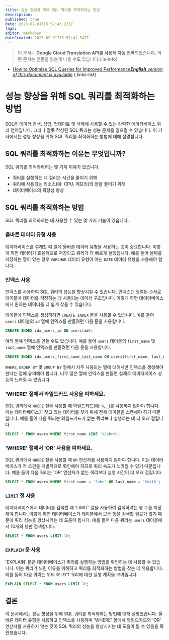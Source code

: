 ```yaml
---
title: 성능 향상을 위해 SQL 쿼리를 최적화하는 방법
description: 
published: true
date: 2023-02-01T15:57:43.221Z
tags: 
editor: markdown
dateCreated: 2023-02-01T15:57:41.547Z
---
```


> 이 문서는 **Google Cloud Translation API를 사용해 자동 번역**되었습니다.
어떤 문서는 원문을 읽는게 나을 수도 있습니다.{.is-info}

- [How to Optimize SQL Queries for Improved Performance***English** version of this document is available*](/en/Knowledge-base/Common/how-to-optimize-sql-queries-for-improved-performance)
{.links-list}



# 성능 향상을 위해 SQL 쿼리를 최적화하는 방법

SQL은 데이터 검색, 삽입, 업데이트 및 삭제에 사용할 수 있는 강력한 데이터베이스 쿼리 언어입니다. 그러나 잘못 작성된 SQL 쿼리는 성능 문제를 일으킬 수 있습니다. 이 기사에서는 성능 향상을 위해 SQL 쿼리를 최적화하는 방법에 대해 설명합니다.

## SQL 쿼리를 최적화하는 이유는 무엇입니까?

SQL 쿼리를 최적화하려는 몇 가지 이유가 있습니다.

- 쿼리를 실행하는 데 걸리는 시간을 줄이기 위해
- 쿼리에 사용되는 리소스(예: CPU, 메모리)의 양을 줄이기 위해
- 데이터베이스의 확장성 향상

## SQL 쿼리를 최적화하는 방법

SQL 쿼리를 최적화하는 데 사용할 수 있는 몇 가지 기술이 있습니다.

### 올바른 데이터 유형 사용

데이터베이스를 설계할 때 열에 올바른 데이터 유형을 사용하는 것이 중요합니다. 이렇게 하면 데이터가 효율적으로 저장되고 쿼리가 더 빠르게 실행됩니다. 예를 들어 날짜를 저장하는 열이 있는 경우 `VARCHAR` 데이터 유형이 아닌 `DATE` 데이터 유형을 사용해야 합니다.

### 인덱스 사용

인덱스를 사용하여 SQL 쿼리의 성능을 향상시킬 수 있습니다. 인덱스는 정렬된 순서로 테이블에 데이터를 저장하는 데 사용되는 데이터 구조입니다. 이렇게 하면 데이터베이스에서 원하는 데이터를 더 쉽게 찾을 수 있습니다.

테이블에 인덱스를 생성하려면 `CREATE INDEX` 문을 사용할 수 있습니다. 예를 들어 `users` 테이블의 `id` 열에 인덱스를 만들려면 다음 문을 사용합니다.

```sql
CREATE INDEX idx_users_id ON users(id);
```

여러 열에 인덱스를 만들 수도 있습니다. 예를 들어 `users` 테이블의 `first_name` 및 `last_name` 열에 인덱스를 만들려면 다음 문을 사용합니다.

```sql
CREATE INDEX idx_users_first_name_last_name ON users(first_name, last_name);
```

`WHERE`, `ORDER BY` 및 `GROUP BY` 절에서 자주 사용되는 열에 대해서만 인덱스를 생성해야 한다는 점에 유의해야 합니다. 너무 많은 열에 인덱스를 만들면 실제로 데이터베이스 성능이 느려질 수 있습니다.

### 'WHERE' 절에서 와일드카드 사용을 피하세요.

SQL 쿼리에서 `WHERE` 절을 사용할 때 와일드카드(예: `%`, `_`)를 사용하지 않아야 합니다. 이는 데이터베이스가 찾고 있는 데이터를 찾기 위해 전체 테이블을 스캔해야 하기 때문입니다. 예를 들어 다음 쿼리는 와일드카드가 없는 쿼리보다 실행하는 데 더 오래 걸립니다.

```sql
SELECT * FROM users WHERE first_name LIKE '%John%';
```

### 'WHERE' 절에서 'OR' 사용을 피하세요.

SQL 쿼리에서 `WHERE` 절을 사용할 때 `OR` 연산자를 사용하지 않아야 합니다. 이는 데이터베이스가 각 조건을 개별적으로 확인해야 하므로 쿼리 속도가 느려질 수 있기 때문입니다. 예를 들어 다음 쿼리는 'OR' 연산자가 없는 쿼리보다 실행 시간이 더 오래 걸립니다.

```sql
SELECT * FROM users WHERE first_name = 'John' OR last_name = 'Smith';
```

### `LIMIT` 절 사용

데이터베이스에서 데이터를 검색할 때 'LIMIT' 절을 사용하여 검색하려는 행 수를 지정해야 합니다. 이렇게 하면 데이터베이스가 테이블에서 모든 행을 검색할 필요가 없기 때문에 쿼리 성능을 향상시키는 데 도움이 됩니다. 예를 들어 다음 쿼리는 `users` 테이블에서 10개의 행만 검색합니다.

```sql
SELECT * FROM users LIMIT 10;
```

### `EXPLAIN` 문 사용

'EXPLAIN' 문은 데이터베이스가 쿼리를 실행하는 방법을 확인하는 데 사용할 수 있습니다. 이는 쿼리가 느린 이유를 이해하고 쿼리를 최적화하는 방법을 찾는 데 유용합니다. 예를 들어 다음 쿼리는 위의 `SELECT` 쿼리에 대한 실행 계획을 보여줍니다.

```sql
EXPLAIN SELECT * FROM users LIMIT 10;
```

## 결론

이 문서에서는 성능 향상을 위해 SQL 쿼리를 최적화하는 방법에 대해 설명했습니다. 올바른 데이터 유형을 사용하고 인덱스를 사용하며 'WHERE' 절에서 와일드카드와 'OR' 연산자를 사용하지 않는 것이 SQL 쿼리의 성능을 향상시키는 데 도움이 될 수 있음을 확인했습니다.